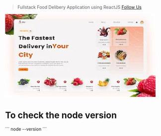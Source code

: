 > Fullstack Food Delibery Application using ReactJS
> [Follow Us](https://google.com)

![This is the Proyect Thumbnail](snap.png)

# To check the node version

´´´
node --version
´´´
